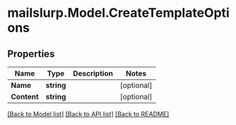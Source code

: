 # mailslurp.Model.CreateTemplateOptions
## Properties

Name | Type | Description | Notes
------------ | ------------- | ------------- | -------------
**Name** | **string** |  | [optional] 
**Content** | **string** |  | [optional] 

[[Back to Model list]](../README#documentation-for-models) [[Back to API list]](../README#documentation-for-api-endpoints) [[Back to README]](../README)

